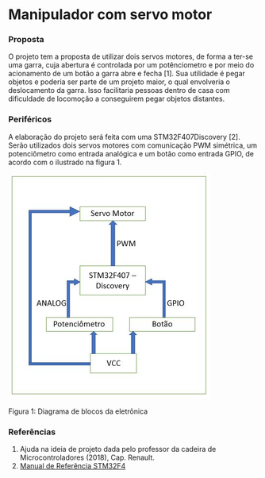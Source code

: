 # Manipulador com servo motor

### Proposta 
O projeto tem a proposta de utilizar dois servos motores, de forma a ter-se uma garra,
cuja abertura é controlada por um potênciometro e por meio do acionamento de um botão
a garra abre e fecha [1].
Sua utilidade é pegar objetos e poderia ser parte de um projeto maior, o qual envolveria o
deslocamento da garra. Isso facilitaria pessoas dentro de casa com dificuldade de locomoção
a conseguirem pegar objetos distantes.

### Periféricos 
A elaboração do projeto será feita com uma STM32F407Discovery [2]. Serão utilizados
dois servos motores com comunicação PWM simétrica, um potenciômetro como entrada
analógica e um botão como entrada GPIO, de acordo com o ilustrado na figura 1.

![Screenshot](diagrama.JPG)

Figura 1: Diagrama de blocos da eletrônica
### Referências
1. Ajuda na ideia de projeto dada pelo professor da cadeira de Microcontroladores (2018),
Cap. Renault.
2. [Manual de Referência STM32F4](http://www.st.com/content/ccc/resource/technical/document/reference_manual/3d/6d/5a/66/b4/99/40/d4/DM00031020.pdf/files/DM00031020.pdf/jcr:content/translations/en.DM00031020.pdf)
